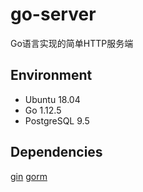 # go-server

Go语言实现的简单HTTP服务端

## Environment

* Ubuntu 18.04
* Go 1.12.5
* PostgreSQL 9.5

## Dependencies

[gin](https://github.com/gin-gonic/gin)
[gorm](https://github.com/jinzhu/gorm)
